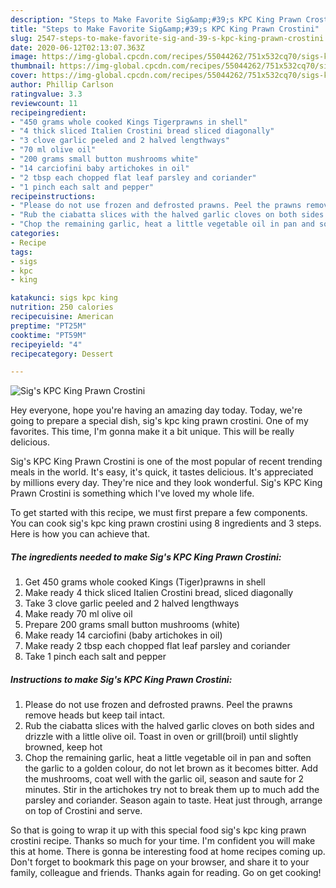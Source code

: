 ```yaml
---
description: "Steps to Make Favorite Sig&amp;#39;s KPC King Prawn Crostini"
title: "Steps to Make Favorite Sig&amp;#39;s KPC King Prawn Crostini"
slug: 2547-steps-to-make-favorite-sig-and-39-s-kpc-king-prawn-crostini
date: 2020-06-12T02:13:07.363Z
image: https://img-global.cpcdn.com/recipes/55044262/751x532cq70/sigs-kpc-king-prawn-crostini-recipe-main-photo.jpg
thumbnail: https://img-global.cpcdn.com/recipes/55044262/751x532cq70/sigs-kpc-king-prawn-crostini-recipe-main-photo.jpg
cover: https://img-global.cpcdn.com/recipes/55044262/751x532cq70/sigs-kpc-king-prawn-crostini-recipe-main-photo.jpg
author: Phillip Carlson
ratingvalue: 3.3
reviewcount: 11
recipeingredient:
- "450 grams whole cooked Kings Tigerprawns in shell"
- "4 thick sliced Italien Crostini bread sliced diagonally"
- "3 clove garlic peeled and 2 halved lengthways"
- "70 ml olive oil"
- "200 grams small button mushrooms white"
- "14 carciofini baby artichokes in oil"
- "2 tbsp each chopped flat leaf parsley and coriander"
- "1 pinch each salt and pepper"
recipeinstructions:
- "Please do not use frozen and defrosted prawns. Peel the prawns remove heads but keep tail intact."
- "Rub the ciabatta slices with the halved garlic cloves on both sides and drizzle with a little olive oil. Toast in oven or grill(broil) until slightly browned, keep hot"
- "Chop the remaining garlic, heat a little vegetable oil in pan and soften the garlic to a golden colour, do not let brown as it becomes bitter. Add the mushrooms, coat well with the garlic oil, season and saute for 2 minutes. Stir in the artichokes try not to break them up to much add the parsley and coriander. Season again to taste. Heat just through, arrange on top of Crostini and serve."
categories:
- Recipe
tags:
- sigs
- kpc
- king

katakunci: sigs kpc king 
nutrition: 250 calories
recipecuisine: American
preptime: "PT25M"
cooktime: "PT59M"
recipeyield: "4"
recipecategory: Dessert

---
```



![Sig&#39;s KPC King Prawn Crostini](https://img-global.cpcdn.com/recipes/55044262/751x532cq70/sigs-kpc-king-prawn-crostini-recipe-main-photo.jpg)

Hey everyone, hope you're having an amazing day today. Today, we're going to prepare a special dish, sig&#39;s kpc king prawn crostini. One of my favorites. This time, I'm gonna make it a bit unique. This will be really delicious.



Sig&#39;s KPC King Prawn Crostini is one of the most popular of recent trending meals in the world. It's easy, it's quick, it tastes delicious. It's appreciated by millions every day. They're nice and they look wonderful. Sig&#39;s KPC King Prawn Crostini is something which I've loved my whole life.


To get started with this recipe, we must first prepare a few components. You can cook sig&#39;s kpc king prawn crostini using 8 ingredients and 3 steps. Here is how you can achieve that.

<!--inarticleads1-->

##### The ingredients needed to make Sig&#39;s KPC King Prawn Crostini:

1. Get 450 grams whole cooked Kings (Tiger)prawns in shell
1. Make ready 4 thick sliced Italien Crostini bread, sliced diagonally
1. Take 3 clove garlic peeled and 2 halved lengthways
1. Make ready 70 ml olive oil
1. Prepare 200 grams small button mushrooms (white)
1. Make ready 14 carciofini (baby artichokes in oil)
1. Make ready 2 tbsp each chopped flat leaf parsley and coriander
1. Take 1 pinch each salt and pepper




<!--inarticleads2-->

##### Instructions to make Sig&#39;s KPC King Prawn Crostini:

1. Please do not use frozen and defrosted prawns. Peel the prawns remove heads but keep tail intact.
1. Rub the ciabatta slices with the halved garlic cloves on both sides and drizzle with a little olive oil. Toast in oven or grill(broil) until slightly browned, keep hot
1. Chop the remaining garlic, heat a little vegetable oil in pan and soften the garlic to a golden colour, do not let brown as it becomes bitter. Add the mushrooms, coat well with the garlic oil, season and saute for 2 minutes. Stir in the artichokes try not to break them up to much add the parsley and coriander. Season again to taste. Heat just through, arrange on top of Crostini and serve.




So that is going to wrap it up with this special food sig&#39;s kpc king prawn crostini recipe. Thanks so much for your time. I'm confident you will make this at home. There is gonna be interesting food at home recipes coming up. Don't forget to bookmark this page on your browser, and share it to your family, colleague and friends. Thanks again for reading. Go on get cooking!
